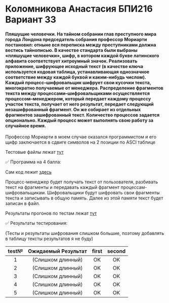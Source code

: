 # Коломникова Анастасия БПИ216 Вариант 33
#### Пляшущие человечки. На тайном собрании глав преступного мира города Лондона председатель собрания профессор Мориарти постановил: отныне вся переписка между преступниками должна вестись тайнописью. В качестве стандарта были выбраны «пляшущие человечки», шифр, в котором каждой букве латинского алфавита соответствует хитроумный значок. Реализовать приложение, шифрующее исходный текст (в качестве ключа используется кодовая таблица, устанавливающая однозначное соответствие между каждой буквой и каким-нибудь числом). Каждый процесс–шифровальщик шифрует свои кусочки текста, многократно получаемые от менеджера. Распределение фрагментов текста между процессами–шифровальщиками осуществляется процессом–менеджером, который передает каждому процессу участок текста, получает от него результат, передает следующий незашифрованный фрагмент. Он же собирает из отдельных фрагментов зашифрованный текст. Количество процессов задается опционально. Каждый процесс может выполнять свою работу за случайное время. 

Профессор Мориарти в моем случае оказался программистом и его щифр заключается в сдвиге символов на 2 позиции по ASCI таблице

Тестовые файлы лежат [тут](https://github.com/PostRed/OS_IHW3/tree/main/tests)

:white_check_mark:  Программа на 4 балла:

Сам код лежит [здесь](https://github.com/PostRed/OS_IHW3/blob/main/first/main.c)

Процесс-менеджер будет получать текст от пользователя, разбивать текст на фрагменты и передавать каждый фрагмент процессам-шифровальщикам. Шифровальщики будут шифровать свои фрагменты текста и записывать в общую память. Далее из этой памяти текст будет записан в файл.

Результаты прогонов по тестам лежат [тут](https://github.com/PostRed/OS_IHW3/tree/main/results/first)



:white_check_mark:  Результаты тестирования:

(Тесты и результаты шифрования слишком большие, поэтому добавлять в таблицу тексты результатов я не буду)

| test№ | Ожидаемый Результат | first | second|
|:-----------:|:------------------:|:------------------:|:--------------:|
|1|(Слишком длинный)|OK|OK|
|2|(Слишком длинный)|OK|OK|
|3|(Слишком длинный)|OK|OK|
|4|(Слишком длинный)|OK|OK|
|5|(Слишком длинный)|OK|OK|
